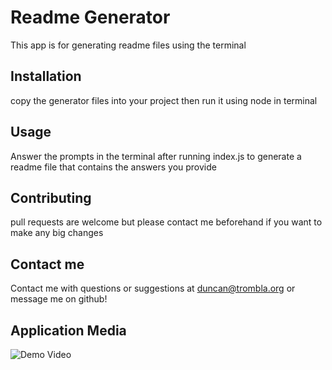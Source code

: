# Readme Generator

This app is for generating readme files using the terminal

## Installation

copy the generator files into your project then run it using node in terminal

## Usage

Answer the prompts in the terminal after running index.js to generate a readme file that contains the answers you provide

## Contributing
pull requests are welcome but please contact me beforehand if you want to make any big changes


## Contact me
Contact me with questions or suggestions at duncan@trombla.org or message me on github!

## Application Media
![Demo Video](https://drive.google.com/file/d/15yXNgShdVe1vaOF6_jRkGt4LPey4rbOA/preview)

